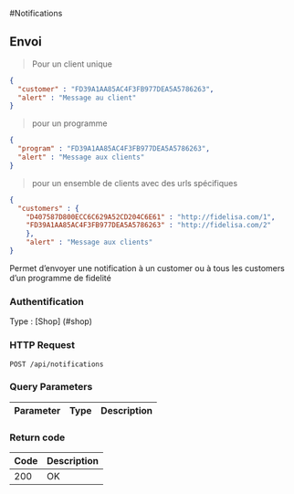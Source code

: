 #Notifications
## Envoi

> Pour un client unique

```json
{
  "customer" : "FD39A1AA85AC4F3FB977DEA5A5786263",
  "alert" : "Message au client"
}
```

> pour un programme

```json
{
  "program" : "FD39A1AA85AC4F3FB977DEA5A5786263",
  "alert" : "Message aux clients"
}
```

> pour un ensemble de clients avec des urls spécifiques

```json
{
  "customers" : {
    "D407587D800ECC6C629A52CD204C6E61" : "http://fidelisa.com/1",
    "FD39A1AA85AC4F3FB977DEA5A5786263" : "http://fidelisa.com/2"
    },
    "alert" : "Message aux clients"
}
```

Permet d’envoyer une notification à un customer ou à tous les customers d’un programme de fidelité

### Authentification

Type : [Shop] (#shop)

### HTTP Request

`POST /api/notifications`

### Query Parameters

Parameter | Type | Description
--------- | --------- | -----------


### Return code
Code | Description
------- | ---------
200 | OK
